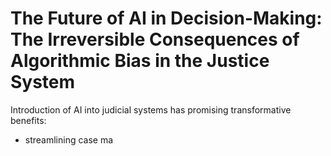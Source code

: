 # The Future of AI in Decision-Making: The Irreversible Consequences of Algorithmic Bias in the Justice System

Introduction of AI into judicial systems has promising transformative benefits:
- streamlining case ma
